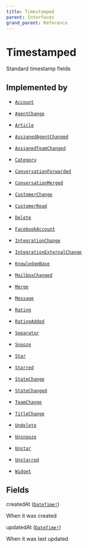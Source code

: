 ```yaml
---
title: Timestamped
parent: Interfaces
grand_parent: Reference
---
```


# Timestamped

Standard timestamp fields

## Implemented by

- <code><a href="/docs/reference/object/account">Account</a></code></li>

- <code><a href="/docs/reference/object/agent_change">AgentChange</a></code></li>

- <code><a href="/docs/reference/object/article">Article</a></code></li>

- <code><a href="/docs/reference/object/assigned_agent_changed">AssignedAgentChanged</a></code></li>

- <code><a href="/docs/reference/object/assigned_team_changed">AssignedTeamChanged</a></code></li>

- <code><a href="/docs/reference/object/category">Category</a></code></li>

- <code><a href="/docs/reference/object/conversation_forwarded">ConversationForwarded</a></code></li>

- <code><a href="/docs/reference/object/conversation_merged">ConversationMerged</a></code></li>

- <code><a href="/docs/reference/object/customer_change">CustomerChange</a></code></li>

- <code><a href="/docs/reference/object/customer_read">CustomerRead</a></code></li>

- <code><a href="/docs/reference/object/delete">Delete</a></code></li>

- <code><a href="/docs/reference/object/facebook_account">FacebookAccount</a></code></li>

- <code><a href="/docs/reference/object/integration_change">IntegrationChange</a></code></li>

- <code><a href="/docs/reference/object/integration_external_change">IntegrationExternalChange</a></code></li>

- <code><a href="/docs/reference/object/knowledge_base">KnowledgeBase</a></code></li>

- <code><a href="/docs/reference/object/mailbox_changed">MailboxChanged</a></code></li>

- <code><a href="/docs/reference/object/merge">Merge</a></code></li>

- <code><a href="/docs/reference/object/message">Message</a></code></li>

- <code><a href="/docs/reference/object/rating">Rating</a></code></li>

- <code><a href="/docs/reference/object/rating_added">RatingAdded</a></code></li>

- <code><a href="/docs/reference/object/separator">Separator</a></code></li>

- <code><a href="/docs/reference/object/snooze">Snooze</a></code></li>

- <code><a href="/docs/reference/object/star">Star</a></code></li>

- <code><a href="/docs/reference/object/starred">Starred</a></code></li>

- <code><a href="/docs/reference/object/state_change">StateChange</a></code></li>

- <code><a href="/docs/reference/object/state_changed">StateChanged</a></code></li>

- <code><a href="/docs/reference/object/team_change">TeamChange</a></code></li>

- <code><a href="/docs/reference/object/title_change">TitleChange</a></code></li>

- <code><a href="/docs/reference/object/undelete">Undelete</a></code></li>

- <code><a href="/docs/reference/object/unsnooze">Unsnooze</a></code></li>

- <code><a href="/docs/reference/object/unstar">Unstar</a></code></li>

- <code><a href="/docs/reference/object/unstarred">Unstarred</a></code></li>

- <code><a href="/docs/reference/object/widget">Widget</a></code></li>

## Fields

<div class="field-entry ">
  <span id="created_at" class="field-name anchored">createdAt (<code><a href="/docs/reference/scalar/date_time">DateTime!</a></code>)</span>

  <div class="description-wrapper">
   <p>When it was created</p>

  </div>
</div>

<div class="field-entry ">
  <span id="updated_at" class="field-name anchored">updatedAt (<code><a href="/docs/reference/scalar/date_time">DateTime!</a></code>)</span>

  <div class="description-wrapper">
   <p>When it was last updated</p>

  </div>
</div>

